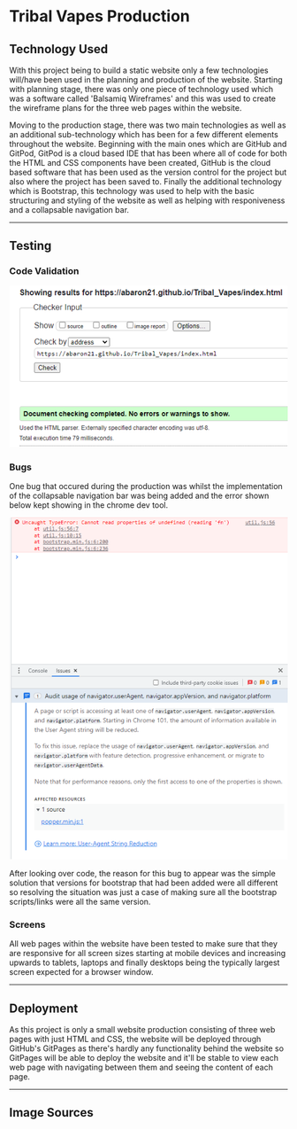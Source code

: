 # Tribal Vapes Production

## Technology Used
With this project being to build a static website only a few technologies will/have been used in the planning and production of the website. Starting with planning stage, there was only one piece of technology used which was a software called 'Balsamiq Wireframes' and this was used to create the wireframe plans for the three web pages within the website.

Moving to the production stage, there was two main technologies as well as an additional sub-technology which has been for a few different elements throughout the website. Beginning with the main ones which are GitHub and GitPod, GitPod is a cloud based IDE that has been where all of code for both the HTML and CSS components have been created, GitHub is the cloud based software that has been used as the version control for the project but also where the project has been saved to. Finally the additional technology which is Bootstrap, this technology was used to help with the basic structuring and styling of the website as well as helping with responiveness and a collapsable navigation bar.

----
## Testing
### Code Validation
![code_validated](assets/images/code-validation.PNG)

### Bugs
One bug that occured during the production was whilst the implementation of the collapsable navigation bar was being added and the error shown below kept showing in the chrome dev tool.

![fixed_bug](assets/images/snippet.PNG)

After looking over code, the reason for this bug to appear was the simple solution that versions for bootstrap that had been added were all different so resolving the situation was just a case of making sure all the bootstrap scripts/links were all the same version.

### Screens
All web pages within the website have been tested to make sure that they are responsive for all screen sizes starting at mobile devices and increasing upwards to tablets, laptops and finally desktops being the typically largest screen expected for a browser window.

----
## Deployment
As this project is only a small website production consisting of three web pages with just HTML and CSS, the website will be deployed through GitHub's GitPages as there's hardly any functionality behind the website so GitPages will be able to deploy the website and it'll be stable to view each web page with navigating between them and seeing the content of each page.

----
## Image Sources
